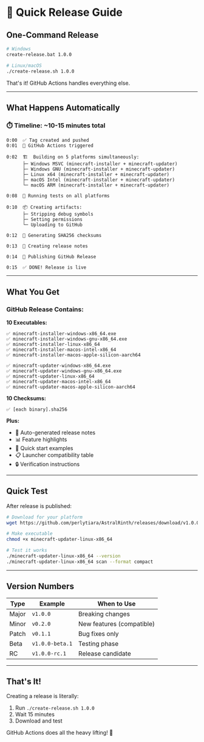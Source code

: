 # 🚀 Quick Release Guide

## One-Command Release

```bash
# Windows
create-release.bat 1.0.0

# Linux/macOS
./create-release.sh 1.0.0
```

That's it! GitHub Actions handles everything else.

---

## What Happens Automatically

### ⏱️ Timeline: ~10-15 minutes total

```
0:00  ✅ Tag created and pushed
0:01  🔄 GitHub Actions triggered
      
0:02  🏗️  Building on 5 platforms simultaneously:
      ├─ Windows MSVC (minecraft-installer + minecraft-updater)
      ├─ Windows GNU (minecraft-installer + minecraft-updater)
      ├─ Linux x64 (minecraft-installer + minecraft-updater)
      ├─ macOS Intel (minecraft-installer + minecraft-updater)
      └─ macOS ARM (minecraft-installer + minecraft-updater)

0:08  🧪 Running tests on all platforms

0:10  📦 Creating artifacts:
      ├─ Stripping debug symbols
      ├─ Setting permissions
      └─ Uploading to GitHub

0:12  🔐 Generating SHA256 checksums

0:13  📝 Creating release notes

0:14  🎉 Publishing GitHub Release

0:15  ✅ DONE! Release is live
```

---

## What You Get

### GitHub Release Contains:

**10 Executables:**
```
✅ minecraft-installer-windows-x86_64.exe
✅ minecraft-installer-windows-gnu-x86_64.exe
✅ minecraft-installer-linux-x86_64
✅ minecraft-installer-macos-intel-x86_64
✅ minecraft-installer-macos-apple-silicon-aarch64

✅ minecraft-updater-windows-x86_64.exe
✅ minecraft-updater-windows-gnu-x86_64.exe
✅ minecraft-updater-linux-x86_64
✅ minecraft-updater-macos-intel-x86_64
✅ minecraft-updater-macos-apple-silicon-aarch64
```

**10 Checksums:**
```
✅ [each binary].sha256
```

**Plus:**
- 📝 Auto-generated release notes
- 📊 Feature highlights
- 🚀 Quick start examples
- 📋 Launcher compatibility table
- 🔒 Verification instructions

---

## Quick Test

After release is published:

```bash
# Download for your platform
wget https://github.com/perlytiara/AstralRinth/releases/download/v1.0.0/minecraft-updater-linux-x86_64

# Make executable
chmod +x minecraft-updater-linux-x86_64

# Test it works
./minecraft-updater-linux-x86_64 --version
./minecraft-updater-linux-x86_64 scan --format compact
```

---

## Version Numbers

| Type | Example | When to Use |
|------|---------|-------------|
| Major | `v1.0.0` | Breaking changes |
| Minor | `v0.2.0` | New features (compatible) |
| Patch | `v0.1.1` | Bug fixes only |
| Beta | `v1.0.0-beta.1` | Testing phase |
| RC | `v1.0.0-rc.1` | Release candidate |

---

## That's It!

Creating a release is literally:
1. Run `./create-release.sh 1.0.0`
2. Wait 15 minutes
3. Download and test

GitHub Actions does all the heavy lifting! 🎉

